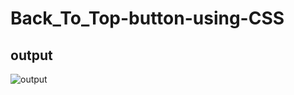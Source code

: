 # Back_To_Top-button-using-CSS

## output
![output](https://user-images.githubusercontent.com/32728058/62529146-b6ce0300-b85b-11e9-8328-2b5566776a13.gif)

